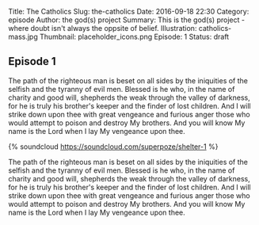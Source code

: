 Title: The Catholics
Slug: the-catholics
Date: 2016-09-18 22:30
Category: episode
Author: the god(s) project
Summary: This is the god(s) project - where doubt isn't always the oppsite of belief.
Illustration: catholics-mass.jpg
Thumbnail: placeholder_icons.png
Episode: 1
Status: draft

## Episode 1

The path of the righteous man is beset on all sides by the iniquities of the selfish and the tyranny of evil men. Blessed is he who, in the name of charity and good will, shepherds the weak through the valley of darkness, for he is truly his brother's keeper and the finder of lost children. And I will strike down upon thee with great vengeance and furious anger those who would attempt to poison and destroy My brothers. And you will know My name is the Lord when I lay My vengeance upon thee.


{% soundcloud https://soundcloud.com/superpoze/shelter-1 %}

The path of the righteous man is beset on all sides by the iniquities of the selfish and the tyranny of evil men. Blessed is he who, in the name of charity and good will, shepherds the weak through the valley of darkness, for he is truly his brother's keeper and the finder of lost children. And I will strike down upon thee with great vengeance and furious anger those who would attempt to poison and destroy My brothers. And you will know My name is the Lord when I lay My vengeance upon thee.


